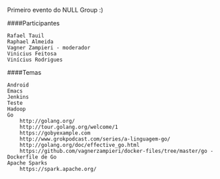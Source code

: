 Primeiro evento do NULL Group :)

####Participantes

    Rafael Tauil
    Raphael Almeida
    Vagner Zampieri - moderador
    Vinicius Feitosa
    Vinícius Rodrigues

####Temas

    Android
    Emacs
    Jenkins
    Teste
    Hadoop
    Go
        http://golang.org/
        http://tour.golang.org/welcome/1
        https://gobyexample.com
        http://www.grokpodcast.com/series/a-linguagem-go/
        http://golang.org/doc/effective_go.html
        https://github.com/vagnerzampieri/docker-files/tree/master/go - Dockerfile de Go
    Apache Sparks
        https://spark.apache.org/
